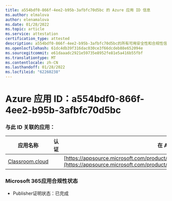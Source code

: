 ```yaml
---
title: a554bdf0-866f-4ee2-b95b-3afbfc70d5bc 的 Azure 应用 ID 信息
ms.author: elmalova
author: elenamalova
ms.date: 01/28/2022
ms.topic: article
ms.service: attestation
certification_type: attested
description: a554bdf0-866f-4ee2-b95b-3afbfc70d5bc的所有可用安全性和合规性信息。
ms.openlocfilehash: 61dc4db39f316dac030ce3f66dcdeb88e652094e
ms.sourcegitcommit: e61daaadc2921e59735e8952fe81e5a416b55fbf
ms.translationtype: MT
ms.contentlocale: zh-CN
ms.lasthandoff: 01/28/2022
ms.locfileid: "62260238"
---
```

# <a name="azure-app-id-a554bdf0-866f-4ee2-b95b-3afbfc70d5bc"></a>Azure 应用 ID：a554bdf0-866f-4ee2-b95b-3afbfc70d5bc


### <a name="apps-associated-with-this-id"></a>与此 ID 关联的应用：
| **应用名称** | **认证** | **在 AppSource 中查看** |
|--------------|---------------|-----------------------|
| [Classroom.cloud](https://docs.microsoft.com/microsoft-365-app-certification/forward/netsupportltd1595255396224.classroom_cloud) |  | [https://appsource.microsoft.com/product/office/netsupportltd1595255396224.classroom_cloud](https://appsource.microsoft.com/product/office/netsupportltd1595255396224.classroom_cloud) |

### <a name="microsoft-365-app-compliance-status"></a>Microsoft 365应用合规性状态
- Publisher证明状态：已完成
